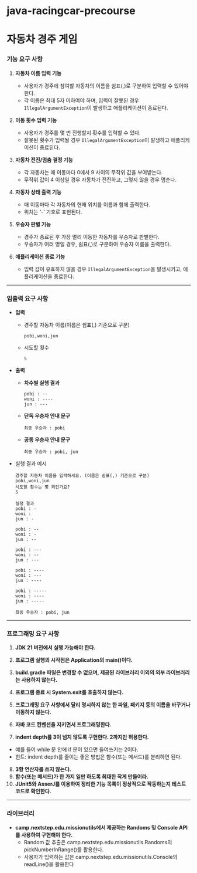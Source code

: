 # java-racingcar-precourse

# 자동차 경주 게임

### 기능 요구 사항

1. **자동차 이름 입력 기능**
   - 사용자가 경주에 참여할 자동차의 이름을 쉼표(,)로 구분하여 입력할 수 있어야 한다.
   - 각 이름은 최대 5자 이하여야 하며, 입력이 잘못된 경우 `IllegalArgumentException`이 발생하고 애플리케이션이 종료된다.

2. **이동 횟수 입력 기능**
   - 사용자가 경주를 몇 번 진행할지 횟수를 입력할 수 있다.
   - 잘못된 횟수가 입력될 경우 `IllegalArgumentException`이 발생하고 애플리케이션이 종료된다.

3. **자동차 전진/멈춤 결정 기능**
   - 각 자동차는 매 이동마다 0에서 9 사이의 무작위 값을 부여받는다.
   - 무작위 값이 4 이상일 경우 자동차가 전진하고, 그렇지 않을 경우 멈춘다.

4. **자동차 상태 출력 기능**
   - 매 이동마다 각 자동차의 현재 위치를 이름과 함께 출력한다.
   - 위치는 ‘-’ 기호로 표현된다.

5. **우승자 판별 기능**
   - 경주가 종료된 후 가장 멀리 이동한 자동차를 우승자로 판별한다.
   - 우승자가 여러 명일 경우, 쉼표(,)로 구분하여 우승자 이름을 출력한다.

6. **애플리케이션 종료 기능**
   - 입력 값이 유효하지 않을 경우 `IllegalArgumentException`을 발생시키고, 애플리케이션을 종료한다.

---

### 입출력 요구 사항

- **입력**
  - 경주할 자동차 이름(이름은 쉼표(,) 기준으로 구분)
    ```
    pobi,woni,jun
    ```
  - 시도할 횟수
    ```
    5
    ```

- **출력**
  - **차수별 실행 결과**
    ```
    pobi : --
    woni : ----
    jun : ---
    ```

  - **단독 우승자 안내 문구**
    ```
    최종 우승자 : pobi
    ```

  - **공동 우승자 안내 문구**
    ```
    최종 우승자 : pobi, jun
    ```

- 실행 결과 예시
  ```
  경주할 자동차 이름을 입력하세요. (이름은 쉼표(,) 기준으로 구분)
  pobi,woni,jun
  시도할 횟수는 몇 회인가요?
  5

  실행 결과
  pobi : -
  woni :
  jun : -

  pobi : --
  woni : -
  jun : --

  pobi : ---
  woni : --
  jun : ---

  pobi : ----
  woni : ---
  jun : ----

  pobi : -----
  woni : ----
  jun : -----

  최종 우승자 : pobi, jun
  ```
---

### 프로그래밍 요구 사항

1. **JDK 21 버전에서 실행 가능해야 한다.**
2. **프로그램 실행의 시작점은 Application의 main()이다.**
3. **build.gradle 파일은 변경할 수 없으며, 제공된 라이브러리 이외의 외부 라이브러리는 사용하지 않는다.**
4. **프로그램 종료 시 System.exit를 호출하지 않는다.**
5. **프로그래밍 요구 사항에서 달리 명시하지 않는 한 파일, 패키지 등의 이름을 바꾸거나 이동하지 않는다.**
6. **자바 코드 컨벤션을 지키면서 프로그래밍한다.**

7. **indent depth를 3이 넘지 않도록 구현한다. 2까지만 허용한다.**
  - 예를 들어 while 문 안에 if 문이 있으면 들여쓰기는 2이다.
  - 힌트: indent depth를 줄이는 좋은 방법은 함수(또는 메서드)를 분리하면 된다.
8. **3항 연산자를 쓰지 않는다.**
9. **함수(또는 메서드)가 한 가지 일만 하도록 최대한 작게 만들어라.**
10. **JUnit5와 AsserJ를 이용하여 정리한 기능 목록이 정상적으로 작동하는지 테스트 코드로 확인한다.**

---

### 라이브러리

- **camp.nextstep.edu.missionutils에서 제공하는 Randoms 및 Console API를 사용하여 구현해야 한다.**
  - Random 값 추출은 camp.nextstep.edu.missionutils.Randoms의 pickNumberInRange()를 활용한다.
  - 사용자가 입력하는 값은 camp.nextstep.edu.missionutils.Console의 readLine()을 활용한다
